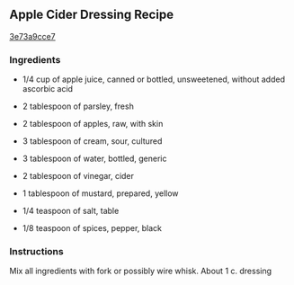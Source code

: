 ## Apple Cider Dressing Recipe

[3e73a9cce7](http://cookeatshare.com/recipes/apple-cider-dressing-66566)

### Ingredients

 - 1/4 cup of apple juice, canned or bottled, unsweetened, without added ascorbic acid

 - 2 tablespoon of parsley, fresh

 - 2 tablespoon of apples, raw, with skin

 - 3 tablespoon of cream, sour, cultured

 - 3 tablespoon of water, bottled, generic

 - 2 tablespoon of vinegar, cider

 - 1 tablespoon of mustard, prepared, yellow

 - 1/4 teaspoon of salt, table

 - 1/8 teaspoon of spices, pepper, black

### Instructions

Mix all ingredients with fork or possibly wire whisk. About 1 c. dressing